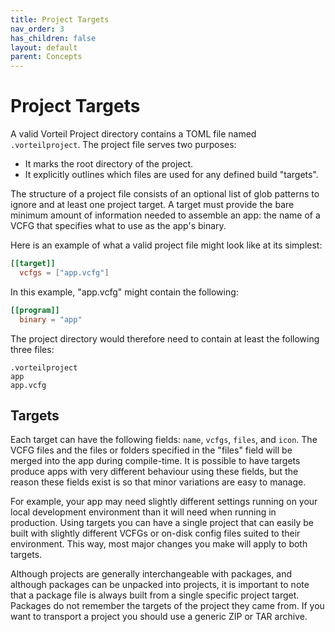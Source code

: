 ```yaml
---
title: Project Targets
nav_order: 3
has_children: false
layout: default
parent: Concepts
---
```


# Project Targets

A valid Vorteil Project directory contains a TOML file named `.vorteilproject`. The project file serves two purposes:

- It marks the root directory of the project.
- It explicitly outlines which files are used for any defined build "targets".

The structure of a project file consists of an optional list of glob patterns to ignore and at least one project target. A target must provide the bare minimum amount of information needed to assemble an app: the name of a VCFG that specifies what to use as the app's binary.

Here is an example of what a valid project file might look like at its simplest:

```toml
[[target]]
  vcfgs = ["app.vcfg"]
```

In this example, "app.vcfg" might contain the following:

```toml
[[program]]
  binary = "app"
```

The project directory would therefore need to contain at least the following three files:

```
.vorteilproject 	
app
app.vcfg
```

## Targets

Each target can have the following fields: `name`, `vcfgs`, `files`, and `icon`. The VCFG files and the files or folders specified in the "files" field will be merged into the app during compile-time. It is possible to have targets produce apps with very different behaviour using these fields, but the reason these fields exist is so that minor variations are easy to manage.

For example, your app may need slightly different settings running on your local development environment than it will need when running in production. Using targets you can have a single project that can easily be built with slightly different VCFGs or on-disk config files suited to their environment. This way, most major changes you make will apply to both targets.

Although projects are generally interchangeable with packages, and although packages can be unpacked into projects, it is important to note that a package file is always built from a single specific project target. Packages do not remember the targets of the project they came from. If you want to transport a project you should use a generic ZIP or TAR archive.